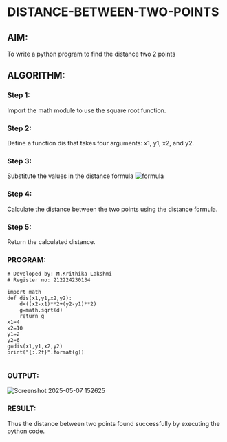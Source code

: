 # DISTANCE-BETWEEN-TWO-POINTS

## AIM:
To write a python program to find the distance two 2 points
## ALGORITHM:
### Step 1: 
Import the math module to use the square root function.
### Step 2: 
Define a function dis that takes four arguments: x1, y1, x2, and y2.
### Step 3: 
Substitute the values in the distance formula  ![formula](/formula.JPG)
### Step 4: 
Calculate the distance between the two points using the distance formula.
### Step 5: 
Return the calculated distance.
### PROGRAM:
```
# Developed by: M.Krithika Lakshmi
# Register no: 212224230134

import math
def dis(x1,y1,x2,y2):
    d=((x2-x1)**2+(y2-y1)**2)
    g=math.sqrt(d)
    return g
x1=4
x2=10
y1=2
y2=6
g=dis(x1,y1,x2,y2)
print("{:.2f}".format(g))  
  
```

### OUTPUT:

![Screenshot 2025-05-07 152625](https://github.com/user-attachments/assets/e6cbb7d8-996a-4f8c-92ad-c6153b781b5f)



### RESULT:
Thus the distance between two points found successfully by executing the python code.
